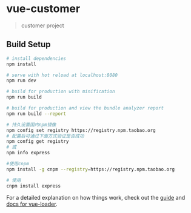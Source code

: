 # vue-customer

> customer project

## Build Setup

``` bash
# install dependencies
npm install

# serve with hot reload at localhost:8080
npm run dev

# build for production with minification
npm run build

# build for production and view the bundle analyzer report
npm run build --report

# 持久设置国内npm镜像
npm config set registry https://registry.npm.taobao.org
# 配置后可通过下面方式验证是否成功
npm config get registry
# 或
npm info express

#使用cnpm
npm install -g cnpm --registry=https://registry.npm.taobao.org

# 使用
cnpm install express
```

For a detailed explanation on how things work, check out the [guide](http://vuejs-templates.github.io/webpack/) and [docs for vue-loader](http://vuejs.github.io/vue-loader).


